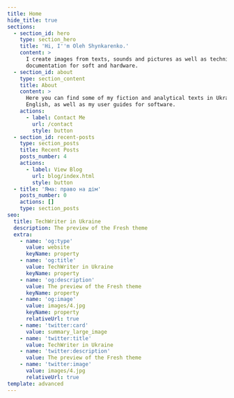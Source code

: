 ```yaml
---
title: Home
hide_title: true
sections:
  - section_id: hero
    type: section_hero
    title: 'Hi, I''m Oleh Shynkarenko.'
    content: >
      I create images from texts, sounds and pictures as well as technical
      documentation for soft and hardware.
  - section_id: about
    type: section_content
    title: About
    content: >
      Here you can find some of my fiction and analytical texts in Ukrainian and
      English, as well as my user guides for software.
    actions:
      - label: Contact Me
        url: /contact
        style: button
  - section_id: recent-posts
    type: section_posts
    title: Recent Posts
    posts_number: 4
    actions:
      - label: View Blog
        url: blog/index.html
        style: button
  - title: 'Яма: право на дім'
    posts_number: 0
    actions: []
    type: section_posts
seo:
  title: TechWriter in Ukraine
  description: The preview of the Fresh theme
  extra:
    - name: 'og:type'
      value: website
      keyName: property
    - name: 'og:title'
      value: TechWriter in Ukraine
      keyName: property
    - name: 'og:description'
      value: The preview of the Fresh theme
      keyName: property
    - name: 'og:image'
      value: images/4.jpg
      keyName: property
      relativeUrl: true
    - name: 'twitter:card'
      value: summary_large_image
    - name: 'twitter:title'
      value: TechWriter in Ukraine
    - name: 'twitter:description'
      value: The preview of the Fresh theme
    - name: 'twitter:image'
      value: images/4.jpg
      relativeUrl: true
template: advanced
---
```

